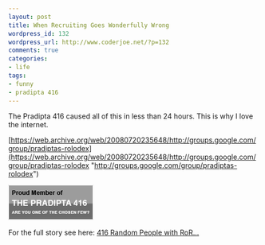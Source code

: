 ```yaml
---
layout: post
title: When Recruiting Goes Wonderfully Wrong
wordpress_id: 132
wordpress_url: http://www.coderjoe.net/?p=132
comments: true
categories:
- life
tags:
- funny
- pradipta 416
---
```


The Pradipta 416 caused all of this in less than 24 hours. This is why I love the internet.

[https://web.archive.org/web/20080720235648/http://groups.google.com/group/pradiptas-rolodex](https://web.archive.org/web/20080720235648/http://groups.google.com/group/pradiptas-rolodex "http://groups.google.com/group/pradiptas-rolodex")

[![The Few, The Proud, The Pradipta 416](/images/posts/2008/07/badge1.gif)](https://web.archive.org/web/20080906225915/https://thepradipta416.com/ "Proud Member of the Pradipta 416")

For the full story see here: [416 Random People with RoR...](https://web.archive.org/web/20100831133328/http://blog.reverberate.org/2008/07/17/416-random-people-with-ror-on-their-resume-reply-all-reverse-flash-mob/ "416 Random People with RoR...")

